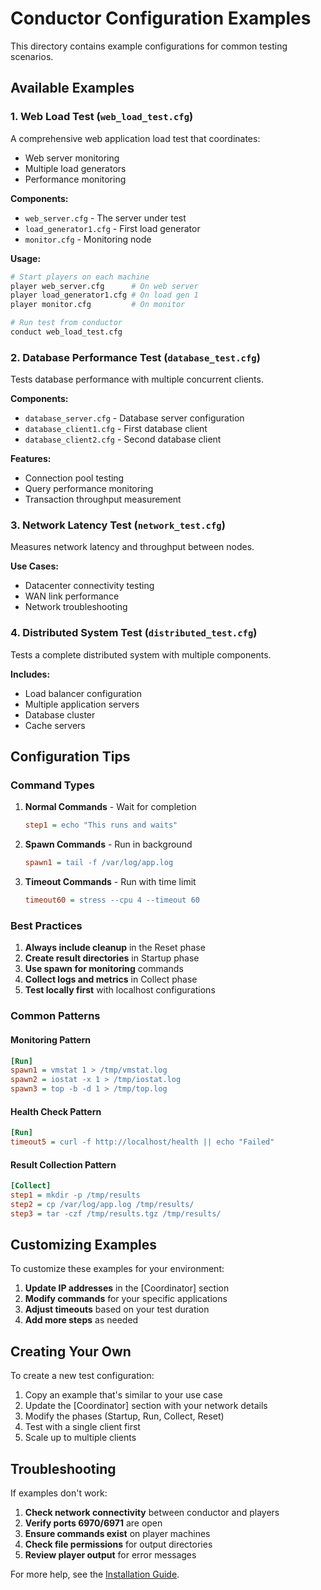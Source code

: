 # Conductor Configuration Examples

This directory contains example configurations for common testing scenarios.

## Available Examples

### 1. Web Load Test (`web_load_test.cfg`)
A comprehensive web application load test that coordinates:
- Web server monitoring
- Multiple load generators
- Performance monitoring

**Components:**
- `web_server.cfg` - The server under test
- `load_generator1.cfg` - First load generator
- `monitor.cfg` - Monitoring node

**Usage:**
```bash
# Start players on each machine
player web_server.cfg      # On web server
player load_generator1.cfg # On load gen 1
player monitor.cfg         # On monitor

# Run test from conductor
conduct web_load_test.cfg
```

### 2. Database Performance Test (`database_test.cfg`)
Tests database performance with multiple concurrent clients.

**Components:**
- `database_server.cfg` - Database server configuration
- `database_client1.cfg` - First database client
- `database_client2.cfg` - Second database client

**Features:**
- Connection pool testing
- Query performance monitoring
- Transaction throughput measurement

### 3. Network Latency Test (`network_test.cfg`)
Measures network latency and throughput between nodes.

**Use Cases:**
- Datacenter connectivity testing
- WAN link performance
- Network troubleshooting

### 4. Distributed System Test (`distributed_test.cfg`)
Tests a complete distributed system with multiple components.

**Includes:**
- Load balancer configuration
- Multiple application servers
- Database cluster
- Cache servers

## Configuration Tips

### Command Types

1. **Normal Commands** - Wait for completion
   ```ini
   step1 = echo "This runs and waits"
   ```

2. **Spawn Commands** - Run in background
   ```ini
   spawn1 = tail -f /var/log/app.log
   ```

3. **Timeout Commands** - Run with time limit
   ```ini
   timeout60 = stress --cpu 4 --timeout 60
   ```

### Best Practices

1. **Always include cleanup** in the Reset phase
2. **Create result directories** in Startup phase
3. **Use spawn for monitoring** commands
4. **Collect logs and metrics** in Collect phase
5. **Test locally first** with localhost configurations

### Common Patterns

#### Monitoring Pattern
```ini
[Run]
spawn1 = vmstat 1 > /tmp/vmstat.log
spawn2 = iostat -x 1 > /tmp/iostat.log
spawn3 = top -b -d 1 > /tmp/top.log
```

#### Health Check Pattern
```ini
[Run]
timeout5 = curl -f http://localhost/health || echo "Failed"
```

#### Result Collection Pattern
```ini
[Collect]
step1 = mkdir -p /tmp/results
step2 = cp /var/log/app.log /tmp/results/
step3 = tar -czf /tmp/results.tgz /tmp/results/
```

## Customizing Examples

To customize these examples for your environment:

1. **Update IP addresses** in the [Coordinator] section
2. **Modify commands** for your specific applications
3. **Adjust timeouts** based on your test duration
4. **Add more steps** as needed

## Creating Your Own

To create a new test configuration:

1. Copy an example that's similar to your use case
2. Update the [Coordinator] section with your network details
3. Modify the phases (Startup, Run, Collect, Reset)
4. Test with a single client first
5. Scale up to multiple clients

## Troubleshooting

If examples don't work:

1. **Check network connectivity** between conductor and players
2. **Verify ports 6970/6971** are open
3. **Ensure commands exist** on player machines
4. **Check file permissions** for output directories
5. **Review player output** for error messages

For more help, see the [Installation Guide](../INSTALLATION_GUIDE.md).
